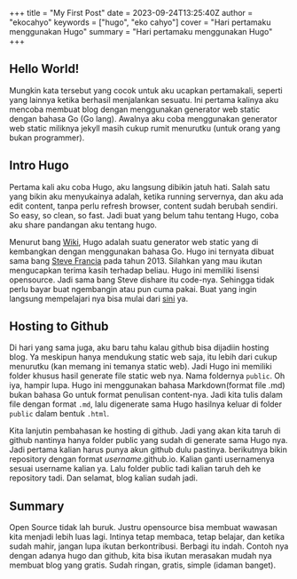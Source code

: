 +++
title = "My First Post"
date = 2023-09-24T13:25:40Z
author = "ekocahyo"
keywords = ["hugo", "eko cahyo"]
cover = "Hari pertamaku menggunakan Hugo"
summary = "Hari pertamaku menggunakan Hugo"
+++

## Hello World!

Mungkin kata tersebut yang cocok untuk aku ucapkan pertamakali, seperti yang lainnya ketika berhasil menjalankan sesuatu. Ini pertama kalinya aku mencoba membuat blog dengan menggunakan generator web static dengan bahasa Go (Go lang). Awalnya aku coba menggunakan generator web static miliknya jekyll masih cukup rumit menurutku (untuk orang yang bukan programmer).

## Intro Hugo
Pertama kali aku coba Hugo, aku langsung dibikin jatuh hati. Salah satu yang bikin aku menyukainya adalah, ketika running servernya, dan aku ada edit content, tanpa perlu refresh browser, content sudah berubah sendiri. So easy, so clean, so fast. Jadi buat yang belum tahu tentang Hugo, coba aku share pandangan aku tentang hugo.

Menurut bang [Wiki](https://en.wikipedia.org/wiki/Hugo_(software)), Hugo adalah suatu generator web static yang di kembangkan dengan menggunakan bahasa Go. Hugo ini ternyata dibuat sama bang [Steve Francia](https://spf13.com/) pada tahun 2013. Silahkan yang mau ikutan mengucapkan terima kasih terhadap beliau. Hugo ini memiliki lisensi opensource. Jadi sama bang Steve dishare itu code-nya. Sehingga tidak perlu bayar buat ngembangin atau pun cuma pakai. Buat yang ingin langsung mempelajari nya bisa mulai dari [sini](https://gohugo.io/getting-started/quick-start/) ya.

## Hosting to Github

Di hari yang sama juga, aku baru tahu kalau github bisa dijadiin hosting blog. Ya meskipun hanya mendukung static web saja, itu lebih dari cukup menurutku (kan memang ini temanya static web). Jadi Hugo ini memiliki folder khusus hasil generate file static web nya. Nama foldernya `public`. Oh iya, hampir lupa. Hugo ini menggunakan bahasa Markdown(format file .md) bukan bahasa Go untuk format penulisan content-nya. Jadi kita tulis dalam file dengan format `.md`, lalu digenerate sama Hugo hasilnya keluar di folder `public` dalam bentuk `.html`.

Kita lanjutin pembahasan ke hosting di github. Jadi yang akan kita taruh di github nantinya hanya folder public yang sudah di generate sama Hugo nya. Jadi pertama kalian harus punya akun github dulu pastinya. berikutnya bikin repository dengan format <em>username</em>.github.io. Kalian ganti usernamenya sesuai username kalian ya. Lalu folder public tadi kalian taruh deh ke repository tadi. Dan selamat, blog kalian sudah jadi.

## Summary
Open Source tidak lah buruk. Justru opensource bisa membuat wawasan kita menjadi lebih luas lagi. Intinya tetap membaca, tetap belajar, dan ketika sudah mahir, jangan lupa ikutan berkontribusi. Berbagi itu indah. Contoh nya dengan adanya hugo dan github, kita bisa ikutan merasakan mudah nya membuat blog yang gratis. Sudah ringan, gratis, simple (idaman banget).